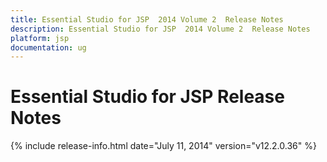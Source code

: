 ```yaml
---
title: Essential Studio for JSP  2014 Volume 2  Release Notes  
description: Essential Studio for JSP  2014 Volume 2  Release Notes  
platform: jsp
documentation: ug
---
```


# Essential Studio for JSP  Release Notes  

{% include release-info.html date="July 11, 2014"  version="v12.2.0.36" %} 




